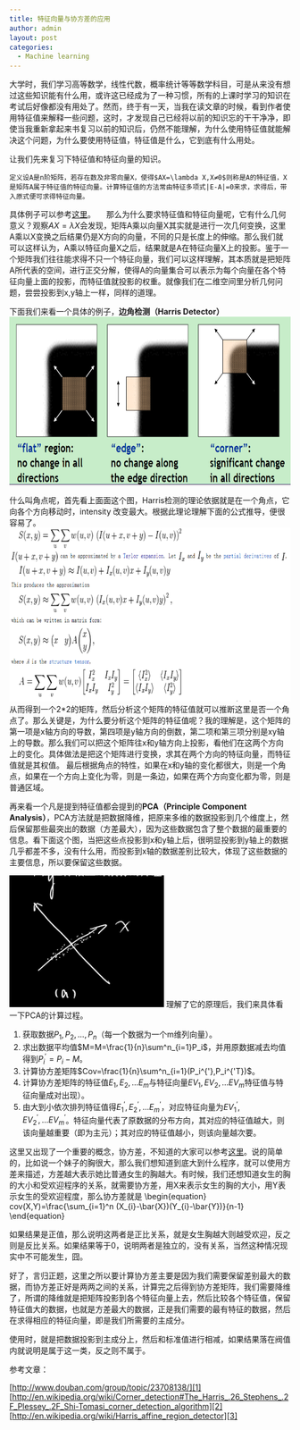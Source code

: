 ```yaml
---
title: 特征向量与协方差的应用
author: admin
layout: post
categories:
  - Machine learning
---
```


大学时，我们学习高等数学，线性代数，概率统计等等数学科目，可是从来没有想过这些知识能有什么用，或许这已经成为了一种习惯，所有的上课时学习的知识在考试后好像都没有用处了。然而，终于有一天，当我在读文章的时候，看到作者使用特征值来解释一些问题，这时，才发现自己已经将以前的知识忘的干干净净，即使当我重新拿起来书复习以前的知识后，仍然不能理解，为什么使用特征值就能解决这个问题，为什么要使用特征值，特征值是什么，它到底有什么用处。



让我们先来复习下特征值和特征向量的知识。


    定义设A是n阶矩阵，若存在数及非零向量X，使得$AX=\lambda X,X≠0$则称是A的特征值，X是矩阵A属于特征值的特征向量。计算特征值的方法常由特征多项式|E-A|=0来求，求得后，带入原式便可求得特征向量。
具体例子可以参考[这里](http://student.zjzk.cn/course_ware/web-gcsx/gcsx/chapter4/chapter4.1.htm)。	
     
那么为什么要求特征值和特征向量呢，它有什么几何意义？观察$AX=\lambda X$会发现，矩阵A乘以向量X其实就是进行一次几何变换，这里A乘以X变换之后结果仍是X方向的向量，不同的只是长度上的伸缩。那么我们就可以这样认为，A乘以特征向量X之后，结果就是A在特征向量X上的投影。鉴于一个矩阵我们往往能求得不只一个特征向量，我们可以这样理解，其本质就是把矩阵A所代表的空间，进行正交分解，使得A的向量集合可以表示为每个向量在各个特征向量上面的投影，而特征值就投影的权重。就像我们在二维空间里分析几何问题，尝尝投影到x,y轴上一样，同样的道理。


下面我们来看一个具体的例子，**边角检测（Harris Detector）**
<img src="/assets/images/2012/9/2.png"  width="700" height="301" />


什么叫角点呢，首先看上面面这个图，Harris检测的理论依据就是在一个角点，它向各个方向移动时，intensity 改变最大。根据此理论理解下面的公式推导，便很容易了。
<img src="/assets/images/2012/9/1.png" width="700" height="311" />
从而得到一个2\*2的矩阵，然后分析这个矩阵的特征值就可以推断这里是否一个角点了。那么关键是，为什么要分析这个矩阵的特征值呢？我的理解是，这个矩阵的第一项是x轴方向的导数，第四项是y轴方向的倒数，第二项和第三项分别是xy轴上的导数。那么我们可以把这个矩阵往x和y轴方向上投影，看他们在这两个方向上的变化。具体做法是把这个矩阵进行变换，求其在两个方向的特征向量，而特征值就是其权值。
最后根据角点的特性，如果在x和y轴的变化都很大，则是一个角点，如果在一个方向上变化为零，则是一条边，如果在两个方向变化都为零，则是普通区域。

再来看一个凡是提到特征值都会提到的**PCA（Principle Component Analysis）**，PCA方法就是把数据降维，把原来多维的数据投影到几个维度上，然后保留那些最突出的数据（方差最大），因为这些数据包含了整个数据的最重要的信息。看下面这个图，当把这些点投影到x和y轴上后，很明显投影到y轴上的数据几乎都差不多，没有什么用，而投影到x轴的数据差别比较大，体现了这些数据的主要信息，所以要保留这些数据。

<img src="/assets/images/2012/9/3.png"  />
理解了它的原理后，我们来具体看一下PCA的计算过程。

1. 获取数据$P_1,P_2,...,P_n$（每一个数据为一个m维列向量）。
2. 求出数据平均值$M=M=\frac{1}{n}\sum^n_{i=1}P_i$，并用原数据减去均值得到$P_i^{'}= P_i-M$。
3. 计算协方差矩阵$Cov=\frac{1}{n}\sum^n_{i=1}(P_i^{'},P_i^{'T})$。
4. 计算协方差矩阵的特征值$E_1,E_2,...E_m$与特征向量$EV_1,EV_2,...EV_m$特征值与特征向量成对出现）。
5. 由大到小依次排列特征值得$E_1^{'},E_2^{'},...E_m^{'}$，对应特征向量为$EV_1^{'},EV_2^{'},...EV_m^{'}$。特征向量代表了原数据的分布方向，其对应的特征值越大，则该向量越重要（即为主元）；其对应的特征值越小，则该向量越次要。


这里又出现了一个重要的概念，协方差，不知道的大家可以参考[这里](http://pinkyjie.com/2010/08/31/covariance/)。说的简单的，比如说一个妹子的胸很大，那么我们想知道到底大到什么程序，就可以使用方差来描述，方差越大表示她比普通女生的胸越大。有时候，我们还想知道女生的胸的大小和受欢迎程序的关系，就需要协方差，用X来表示女生的胸的大小，用Y表示女生的受欢迎程度，那么协方差就是
\begin{equation} cov(X,Y)=\frac{\sum_{i=1}^n (X_{i}-\bar{X})(Y_{i}-\bar{Y})}{n-1} \end{equation}

如果结果是正值，那么说明这两者是正比关系，就是女生胸越大则越受欢迎，反之则是反比关系。如果结果等于0，说明两者是独立的，没有关系，当然这种情况现实中不可能发生，囧。

好了，言归正题，这里之所以要计算协方差主要是因为我们需要保留差别最大的数据，而协方差正好是两两之间的关系，计算完之后得到协方差矩阵，我们需要降维了，所谓的降维就是把矩阵投影到各个特征向量上去，然后比较各个特征值，保留特征值大的数据，也就是方差最大的数据，正是我们需要的最有特征的数据，然后在求得相应的特征向量，即是我们所需要的主成分。

使用时，就是把数据投影到主成分上，然后和标准值进行相减，如果结果落在阀值内就说明是属于这一类，反之则不属于。

参考文章：

[http://www.douban.com/group/topic/23708138/][1]
[http://en.wikipedia.org/wiki/Corner_detection#The_Harris_.26_Stephens_.2F_Plessey_.2F_Shi-Tomasi_corner_detection_algorithm][2]
[http://en.wikipedia.org/wiki/Harris_affine_region_detector][3]
